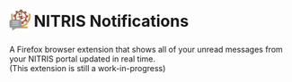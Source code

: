 <h1>
<sub>
<img src="https://raw.githubusercontent.com/anay-p/nitris-notifications/main/icons/icon48.png" height="38" width="38">
</sub>
NITRIS Notifications
</h1>
<p>
A Firefox browser extension that shows all of your unread messages from your NITRIS portal updated in real time.
<br>
(This extension is still a work-in-progress)
</p>
